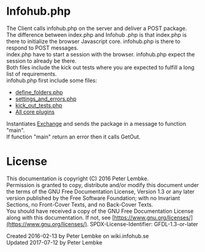 # Infohub.php
The Client calls infohub.php on the server and deliver a POST package.  
The difference between index.php and Infohub .php is that index.php is there to initialize the browser Javascript core. infohub.php is there to respond to POST messages.  
index.php have to start a session with the browser. infohub.php expect the session to already be there.  
Both files include the kick out tests where you are expected to fulfill a long list of requirements.  
infohub.php first include some files:   

- [define_folders.php](main,core_root_definefolders)
- [settings_and_errors.php](main,core_include_settingsanderrors)
- [kick_out_tests.php](main,core_include_kickouttests)
- [All core plugins](main,core)

Instantiates [Exchange](plugin,infohub_exchange) and sends the package in a message to function "main".  
If function "main" return an error then it calls GetOut.  

# License
This documentation is copyright (C) 2016 Peter Lembke.  
Permission is granted to copy, distribute and/or modify this document under the terms of the GNU Free Documentation License, Version 1.3 or any later version published by the Free Software Foundation; with no Invariant Sections, no Front-Cover Texts, and no Back-Cover Texts.  
You should have received a copy of the GNU Free Documentation License along with this documentation. If not, see [https://www.gnu.org/licenses/](https://www.gnu.org/licenses/).  SPDX-License-Identifier: GFDL-1.3-or-later  

Created 2016-02-13 by Peter Lembke on wiki.infohub.se  
Updated 2017-07-12 by Peter Lembke  
